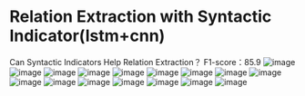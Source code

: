 # Relation Extraction with Syntactic Indicator(lstm+cnn)
Can Syntactic Indicators Help Relation Extraction？
F1-score：85.9
![image](https://github.com/taoqiongxing/relation-extraction-syntactic-indicator-lstm-cnn-/blob/master/Can%20Syntactic%20Indicators%20Help%20Relation%20Extraction/%E5%B9%BB%E7%81%AF%E7%89%871.png)
![image](https://github.com/taoqiongxing/relation-extraction-syntactic-indicator-lstm-cnn-/blob/master/Can%20Syntactic%20Indicators%20Help%20Relation%20Extraction/%E5%B9%BB%E7%81%AF%E7%89%872.png)
![image](https://github.com/taoqiongxing/relation-extraction-syntactic-indicator-lstm-cnn-/blob/master/Can%20Syntactic%20Indicators%20Help%20Relation%20Extraction/%E5%B9%BB%E7%81%AF%E7%89%873.png)
![image](https://github.com/taoqiongxing/relation-extraction-syntactic-indicator-lstm-cnn-/blob/master/Can%20Syntactic%20Indicators%20Help%20Relation%20Extraction/%E5%B9%BB%E7%81%AF%E7%89%874.png)
![image](https://github.com/taoqiongxing/relation-extraction-syntactic-indicator-lstm-cnn-/blob/master/Can%20Syntactic%20Indicators%20Help%20Relation%20Extraction/%E5%B9%BB%E7%81%AF%E7%89%875.png)
![image](https://github.com/taoqiongxing/relation-extraction-syntactic-indicator-lstm-cnn-/blob/master/Can%20Syntactic%20Indicators%20Help%20Relation%20Extraction/%E5%B9%BB%E7%81%AF%E7%89%876.png)
![image](https://github.com/taoqiongxing/relation-extraction-syntactic-indicator-lstm-cnn-/blob/master/Can%20Syntactic%20Indicators%20Help%20Relation%20Extraction/%E5%B9%BB%E7%81%AF%E7%89%877.png)
![image](https://github.com/taoqiongxing/relation-extraction-syntactic-indicator-lstm-cnn-/blob/master/Can%20Syntactic%20Indicators%20Help%20Relation%20Extraction/%E5%B9%BB%E7%81%AF%E7%89%878.png)
![image](https://github.com/taoqiongxing/relation-extraction-syntactic-indicator-lstm-cnn-/blob/master/Can%20Syntactic%20Indicators%20Help%20Relation%20Extraction/%E5%B9%BB%E7%81%AF%E7%89%879.png)
![image](https://github.com/taoqiongxing/relation-extraction-syntactic-indicator-lstm-cnn-/blob/master/Can%20Syntactic%20Indicators%20Help%20Relation%20Extraction/%E5%B9%BB%E7%81%AF%E7%89%8710.png)
![image](https://github.com/taoqiongxing/relation-extraction-syntactic-indicator-lstm-cnn-/blob/master/Can%20Syntactic%20Indicators%20Help%20Relation%20Extraction/%E5%B9%BB%E7%81%AF%E7%89%8711.png)
![image](https://github.com/taoqiongxing/relation-extraction-syntactic-indicator-lstm-cnn-/blob/master/Can%20Syntactic%20Indicators%20Help%20Relation%20Extraction/%E5%B9%BB%E7%81%AF%E7%89%8712.png)
![image](https://github.com/taoqiongxing/relation-extraction-syntactic-indicator-lstm-cnn-/blob/master/Can%20Syntactic%20Indicators%20Help%20Relation%20Extraction/%E5%B9%BB%E7%81%AF%E7%89%8713.png)
![image](https://github.com/taoqiongxing/relation-extraction-syntactic-indicator-lstm-cnn-/blob/master/Can%20Syntactic%20Indicators%20Help%20Relation%20Extraction/%E5%B9%BB%E7%81%AF%E7%89%8714.png)
![image](https://github.com/taoqiongxing/relation-extraction-syntactic-indicator-lstm-cnn-/blob/master/Can%20Syntactic%20Indicators%20Help%20Relation%20Extraction/%E5%B9%BB%E7%81%AF%E7%89%8715.png)
![image](https://github.com/taoqiongxing/relation-extraction-syntactic-indicator-lstm-cnn-/blob/master/Can%20Syntactic%20Indicators%20Help%20Relation%20Extraction/%E5%B9%BB%E7%81%AF%E7%89%8716.png)
